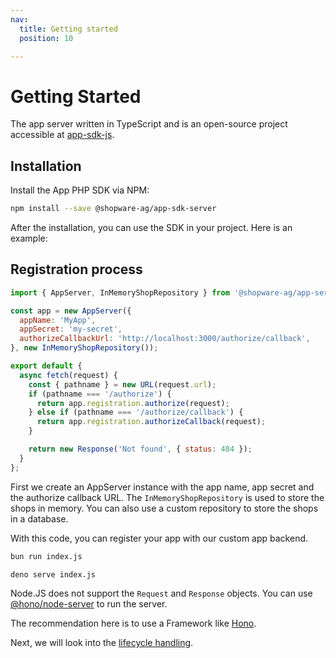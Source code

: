 ```yaml
---
nav:
  title: Getting started
  position: 10

---
```


# Getting Started

The app server written in TypeScript and is an open-source project accessible at [app-sdk-js](https://github.com/shopware/app-sdk-js).

## Installation

Install the App PHP SDK via NPM:

```bash
npm install --save @shopware-ag/app-sdk-server
```

After the installation, you can use the SDK in your project. Here is an example:

## Registration process

```javascript
import { AppServer, InMemoryShopRepository } from '@shopware-ag/app-server-sdk'

const app = new AppServer({
  appName: 'MyApp',
  appSecret: 'my-secret',
  authorizeCallbackUrl: 'http://localhost:3000/authorize/callback',
}, new InMemoryShopRepository());

export default {
  async fetch(request) {
    const { pathname } = new URL(request.url);
    if (pathname === '/authorize') {
      return app.registration.authorize(request);
    } else if (pathname === '/authorize/callback') {
      return app.registration.authorizeCallback(request);
    }

    return new Response('Not found', { status: 404 });
  }
};
```

First we create an AppServer instance with the app name, app secret and the authorize callback URL. The `InMemoryShopRepository` is used to store the shops in memory. You can also use a custom repository to store the shops in a database.

With this code, you can register your app with our custom app backend.

<Tabs>

<Tab title="Bun">

```bash
bun run index.js
```

</Tab>

<Tab title="Deno">

```bash
deno serve index.js
```

</Tab>

<Tab title="Node.js">

Node.JS does not support the `Request` and `Response` objects. You can use [@hono/node-server](https://github.com/honojs/node-server) to run the server.

The recommendation here is to use a Framework like [Hono](https://hono.dev/).

</Tab>

</Tabs>

Next, we will look into the [lifecycle handling](./02-lifecycle).
